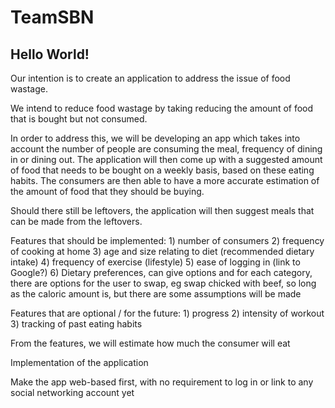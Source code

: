 # TeamSBN

Hello World!
-----------------


Our intention is to create an application to address the issue of food wastage.

We intend to reduce food wastage by taking reducing the amount of food that is bought but not consumed.

In order to address this, we will be developing an app which takes into account the number of people are consuming the meal,
frequency of dining in or dining out. The application will then come up with a suggested amount of food that needs to be bought on a weekly basis, 
based on these eating habits. The consumers are then able to have a more accurate estimation of the amount of food that they should be buying. 

Should there still be leftovers, the application will then suggest meals that can be made from the leftovers. 

Features that should be implemented: 1) number of consumers 2) frequency of cooking at home 3) age and size relating to diet (recommended dietary intake) 
4) frequency of exercise (lifestyle) 5) ease of logging in (link to Google?) 6) Dietary preferences, can give options and for each category, there are options
for the user to swap, eg swap chicked with beef, so long as the caloric amount is, but there are some assumptions will be made

Features that are optional / for the future: 1) progress 2) intensity of workout 3) tracking of past eating habits

From the features, we will estimate how much the consumer will eat

Implementation of the application 

Make the app web-based first, with no requirement to log in or link to any social networking account yet
